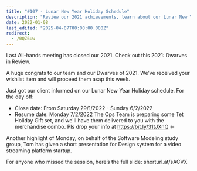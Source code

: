```yaml
---
title: "#107 - Lunar New Year Holiday Schedule"
description: "Review our 2021 achievements, learn about our Lunar New Year holiday schedule, and catch the Software Modeling study group's design system presentation for a streaming startup."
date: 2022-01-08
last_edited: "2025-04-07T00:00:00.000Z"
redirect:
  - /0QZ6uw
---
```


Last All-hands meeting has closed our 2021. Check out this 2021: Dwarves in Review.

A huge congrats to our team and our Dwarves of 2021. We’ve received your wishlist item and will proceed them asap this week.

Just got our client informed on our Lunar New Year Holiday schedule. For the day off:

- Close date: From Saturday 29/1/2022 - Sunday 6/2/2022
- Resume date: Monday 7/2/2022
  The Ops Team is preparing some Tet Holiday Gift set, and we'll have them delivered to you with the merchandise combo. Pls drop your info at <https://bit.ly/31tJXnQ> ←

Another highlight of Monday, on behalf of the Software Modeling study group, Tom has given a short presentation for Design system for a video streaming platform startup.

For anyone who missed the session, here’s the full slide: shorturl.at/sACVX
